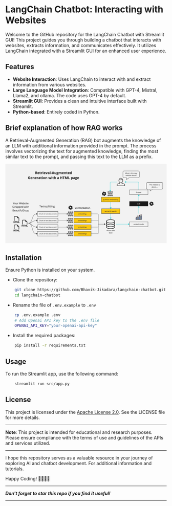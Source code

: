 # LangChain Chatbot: Interacting with Websites

Welcome to the GitHub repository for the LangChain Chatbot with Streamlit GUI! This project guides you through building a chatbot that interacts with websites, extracts information, and communicates effectively. It utilizes LangChain integrated with a Streamlit GUI for an enhanced user experience.

## Features

- **Website Interaction**: Uses LangChain to interact with and extract information from various websites.
- **Large Language Model Integration**: Compatible with GPT-4, Mistral, Llama2, and ollama. The code uses GPT-4 by default.
- **Streamlit GUI**: Provides a clean and intuitive interface built with Streamlit.
- **Python-based**: Entirely coded in Python.

## Brief explanation of how RAG works

A Retrieval-Augmented Generation (RAG) bot augments the knowledge of an LLM with additional information provided in the prompt. The process involves vectorizing the text for augmented knowledge, finding the most similar text to the prompt, and passing this text to the LLM as a prefix.

![RAG Diagram](docs/HTML-rag-diagram.jpg)

## Installation

Ensure Python is installed on your system.

- Clone the repository:

```bash
    git clone https://github.com/Bhavik-Jikadara/langchain-chatbot.git
    cd langchain-chatbot
```

- Rename the file of `.env.example` to `.env`

```bash
    cp .env.example .env
    # Add Openai API key to the .env file
    OPENAI_API_KEY="your-openai-api-key"
```

- Install the required packages:

```bash
    pip install -r requirements.txt
```

## Usage

To run the Streamlit app, use the following command:

```bash
    streamlit run src/app.py
```

## License

This project is licensed under the [Apache License 2.0]("LICENSE"). See the LICENSE file for more details.

---

**Note**: This project is intended for educational and research purposes. Please ensure compliance with the terms of use and guidelines of the APIs and services utilized.

---

I hope this repository serves as a valuable resource in your journey of exploring AI and chatbot development. For additional information and tutorials.

Happy Coding! 🚀👨‍💻🤖

---

**_Don't forget to star this repo if you find it useful!_**

---
